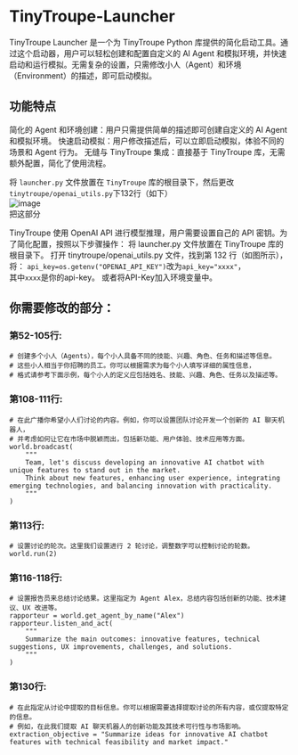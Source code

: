 # TinyTroupe-Launcher
TinyTroupe Launcher 是一个为 TinyTroupe Python 库提供的简化启动工具。通过这个启动器，用户可以轻松创建和配置自定义的 AI Agent 和模拟环境，并快速启动和运行模拟。无需复杂的设置，只需修改小人（Agent）和环境（Environment）的描述，即可启动模拟。  

## 功能特点
简化的 Agent 和环境创建：用户只需提供简单的描述即可创建自定义的 AI Agent 和模拟环境。
快速启动模拟：用户修改描述后，可以立即启动模拟，体验不同的场景和 Agent 行为。
无缝与 TinyTroupe 集成：直接基于 TinyTroupe 库，无需额外配置，简化了使用流程。

将 `launcher.py` 文件放置在 `TinyTroupe` 库的根目录下，然后更改`tinytroupe/openai_utils.py`下132行（如下）  
![image](https://github.com/user-attachments/assets/d86dceb9-5fa6-4b67-92c4-18f324abf573)  
把这部分

TinyTroupe 使用 OpenAI API 进行模型推理，用户需要设置自己的 API 密钥。为了简化配置，按照以下步骤操作：
将 launcher.py 文件放置在 TinyTroupe 库的根目录下。
打开 tinytroupe/openai_utils.py 文件，找到第 132 行（如图所示），将：
`api_key=os.getenv("OPENAI_API_KEY")`改为`api_key="xxxx"`，  
其中`xxxx`是你的api-key。
或者将API-Key加入环境变量中。  

## 你需要修改的部分：
### 第52-105行:
```
# 创建多个小人（Agents），每个小人具备不同的技能、兴趣、角色、任务和描述等信息。
# 这些小人相当于你招聘的员工。你可以根据需求为每个小人填写详细的属性信息，
# 格式请参考下面示例，每个小人的定义应包括姓名、技能、兴趣、角色、任务以及描述等。
```
### 第108-111行:
```
# 在此广播你希望小人们讨论的内容。例如，你可以设置团队讨论开发一个创新的 AI 聊天机器人，
# 并考虑如何让它在市场中脱颖而出，包括新功能、用户体验、技术应用等方面。
world.broadcast(
    """
    Team, let's discuss developing an innovative AI chatbot with unique features to stand out in the market.
    Think about new features, enhancing user experience, integrating emerging technologies, and balancing innovation with practicality.
    """
)
```
### 第113行:
```
# 设置讨论的轮次。这里我们设置进行 2 轮讨论，调整数字可以控制讨论的轮数。
world.run(2)
```
### 第116-118行:
```
# 设置报告员来总结讨论结果。这里指定为 Agent Alex，总结内容包括创新的功能、技术建议、UX 改进等。
rapporteur = world.get_agent_by_name("Alex")
rapporteur.listen_and_act(
    """
    Summarize the main outcomes: innovative features, technical suggestions, UX improvements, challenges, and solutions.
    """
)
```
### 第130行:
```
# 在此指定从讨论中提取的目标信息。你可以根据需要选择提取讨论的所有内容，或仅提取特定的信息。
# 例如，在此我们提取 AI 聊天机器人的创新功能及其技术可行性与市场影响。
extraction_objective = "Summarize ideas for innovative AI chatbot features with technical feasibility and market impact."
```
